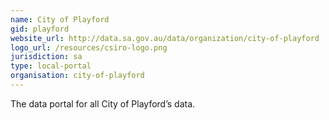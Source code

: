 ```yaml
---
name: City of Playford
gid: playford
website_url: http://data.sa.gov.au/data/organization/city-of-playford
logo_url: /resources/csiro-logo.png
jurisdiction: sa
type: local-portal
organisation: city-of-playford
---
```


The data portal for all City of Playford’s data.
